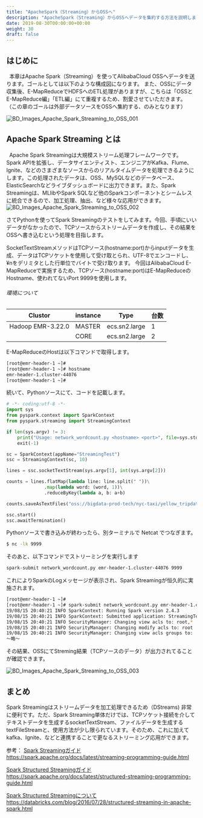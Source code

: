 ```yaml
---
title: "ApacheSpark（Streaming）からOSSへ"
description: "ApacheSpark（Streaming）からOSSへデータを集約する方法を説明します。"
date: 2019-08-30T00:00:00+00:00
weight: 30
draft: false
---
```

<!-- descriptionがコンテンツの前に表示されます -->

<!-- コンテンツを書くときはこの下に記載ください -->

## はじめに
&nbsp; 本章はApache Spark（Streaming）を使ってAlibabaCloud OSSへデータを送ります。ゴールとしては以下のような構成図になります。
また、OSSにデータ収集後、E-MapReduceでHDFSへのETL処理がありますが、こちらは「OSSとE-MapReduce編」「ETL編」にて重複するため、割愛させていただきます。
（この章のゴールは外部データソースをOSSへ集約する、のみとなります）


![BD_Images_Apache_Spark_Streaming_to_OSS_001](/static_images/BD_Images_Apache_Spark_Streaming_to_OSS_001.png)
<br>




## Apache Spark Streaming とは
&nbsp; Apache Spark Streamingは大規模ストリーム処理フレームワークです。
Spark APIを拡張し、データサイエンティスト、エンジニアがKafka、Flume、Ignite、などのさまざまなソースからのリアルタイムデータを処理できるようにします。この処理されたデータは、OSS、MySQLなどのデータベース、ElasticSearchなどライブダッシュボードに出力できます。また、Spark Streamingは、MLlibやSpark SQLなど他のSparkコンポーネントとシームレスに統合できるので、加工処理、抽出、など様々な応用ができます。
![BD_Images_Apache_Spark_Streaming_to_OSS_002](/static_images/BD_Images_Apache_Spark_Streaming_to_OSS_002.png)
<br>

さてPythonを使ってSpark Streamingのテストをしてみます。今回、手頃にいいデータがなかったので、TCPソースからストリームデータを作成し、その結果をOSSへ書き込むという処理を目指します。

SocketTextStreamメソッドはTCPソース(hostname:port)からinputデータを生成、データはTCPソケットを使用して受け取とられ、UTF-8でエンコードし、¥nをデリミタとした行単位でバイトで受け取ります。
今回はAlibabaCloud E-MapReduceで実施するため、TCPソース(hostname:port)はE-MapReduceのHostname、使われてないPort 9999を使用します。

###### 環境について
|Clustor|instance|Type|台数|
|---|---|---|---|
|Hadoop EMR-3.22.0|MASTER|ecs.sn2.large|1|
|       |CORE|ecs.sn2.large|2|

E-MapReduceのHostは以下コマンドで取得します。
```bash
[root@emr-header-1 ~]# 
[root@emr-header-1 ~]# hostname
emr-header-1.cluster-44076
[root@emr-header-1 ~]# 

```
続いて、Pythonソースにて、コードを記載します。
```python
# -*- coding:utf-8 -*-
import sys
from pyspark.context import SparkContext
from pyspark.streaming import StreamingContext

if len(sys.argv) != 3:
    print("Usage: network_wordcount.py <hostname> <port>", file=sys.stderr)
    exit(-1)

sc = SparkContext(appName="StreamingTest")
ssc = StreamingContext(sc, 10)

lines = ssc.socketTextStream(sys.argv[1], int(sys.argv[2]))

counts = lines.flatMap(lambda line: line.split(" "))\
              .map(lambda word: (word, 1))\
              .reduceByKey(lambda a, b: a+b)

counts.saveAsTextFiles("oss://bigdata-prod-tech/nyc-taxi/yellow_tripdata/StreamingTest/", "txt")

ssc.start()
ssc.awaitTermination()
```
Pythonソースで書き込みが終わったら、別ターミナルで Netcat でつなぎます。
```bash
$ nc -lk 9999
```
そのあと、以下コマンドでストリーミングを実行します
```bash
spark-submit network_wordcount.py emr-header-1.cluster-44076 9999
```
これによりSparkのLogメッセージが表示され、Spark Streamingが恒久的に実施されます。
```bash
[root@emr-header-1 ~]# 
[root@emr-header-1 ~]# spark-submit network_wordcount.py emr-header-1.cluster-44076 9999
19/08/15 20:40:21 INFO SparkContext: Running Spark version 2.4.3
19/08/15 20:40:21 INFO SparkContext: Submitted application: StreamingTest
19/08/15 20:40:21 INFO SecurityManager: Changing view acls to: root,*
19/08/15 20:40:21 INFO SecurityManager: Changing modify acls to: root
19/08/15 20:40:21 INFO SecurityManager: Changing view acls groups to: 
〜略〜
```
その結果、OSSにてStreming結果（TCPソースのデータ）が出力されてることが確認できます。

![BD_Images_Apache_Spark_Streaming_to_OSS_003](/static_images/BD_Images_Apache_Spark_Streaming_to_OSS_003.png)
<br>

## まとめ
Spark Streamingはストリームデータを加工処理できるため（DStreams) 非常に便利です。ただ、Spark Streaming単体だけでは、TCPソケット接続を介してテキストデータを生成するsocketTextStream、ファイルデータを生成するtextFileStreamと、使用方法が少し限られています。そのため、これに加えてkafka、Ignite、などと連携することで更なるストリーミング応用ができます。
<br>

参考：
[Spark Streamingガイド](https://spark.apache.org/docs/latest/streaming-programming-guide.html)
https://spark.apache.org/docs/latest/streaming-programming-guide.html

[Spark Structured Streamingガイド](https://spark.apache.org/docs/latest/structured-streaming-programming-guide.html)
https://spark.apache.org/docs/latest/structured-streaming-programming-guide.html

[Spark Structured Streamingについて](https://databricks.com/blog/2016/07/28/structured-streaming-in-apache-spark.html)
https://databricks.com/blog/2016/07/28/structured-streaming-in-apache-spark.html

<br>

